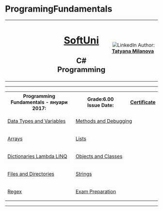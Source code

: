 # ProgramingFundamentals
<!-- Head Start -->
<table border="0" width="100%" cellspacing="1" cellpadding="3" align="center">
<tbody>
<tr>
<td align="center" width="33%"><img style="text-align: ce;" src="http://conf.softuni.bg/wp-content/uploads/2015/01/SoftUni-Logo-Flat_square-blue-300x235.png" alt="" /></td>
<td align="center" width="33%">
<h1><a href="https://softuni.bg/">SoftUni</a></h1>
<h2>C# Programming</h2>
</td>
<td align="center" width="33%"><img src="https://avatars0.githubusercontent.com/u/22100183?s=460&v=4" alt="" />
<img src="https://www.linkedin.com/favicon.ico" alt="LinkedIn" />
Author: 
<strong>
<a title="LinkedIn Tatyana Milanova" href="https://www.linkedin.com/in/tanya-milanova-15040257/" target="_blank">
Tatyana Milanova
</a>
</strong></p>
</td>
</tr>
</tbody>
</table>
<!-- Head End -->
<!-- Programming Fundamentals Start --><hr />
<table border="0" width="100%" cellspacing="1" cellpadding="3" align="center">
    <tbody>
    <tr><th align="center" width="50%">Programming Fundamentals - януари 2017: <br /> </th><th width="40%">Grade:6.00 <br /> Issue Date:</th><th align="center width=">
    <p><a title="Programming Fundamentals" href="https://softuni.bg/certificates/details/15496/00b8a65a" target="_blank">Certificate</a></p>
    </th></tr>
    <!-- Course Body -->
    <tr>
    <td width="50%">
    <p><a title="Data Types and Variables" href="https://github.com/tanyta78/ProgramingFundamentals/tree/master/01_DataTypesAndVariables" target="_blank">Data Types and Variables</a></p>
    </td>
    <td colspan="2" width="50%">
     <p><a title="Methods and Debugging " href="https://github.com/tanyta78/ProgramingFundamentals/tree/master/02Methods" target="_blank">Methods and Debugging</a></p>
    </td>
    </tr>
    <tr>
    <td width="50%">
    <p><a title="Arrays" href="https://github.com/tanyta78/ProgramingFundamentals/tree/master/03Arrays" target="_blank">Arrays</a></p>
    </td>
    <td colspan="2" width="50%">
    <p><a title="Lists" href="https://github.com/tanyta78/ProgramingFundamentals/tree/master/04Lists/ListHomework" target="_blank">Lists</a></p>
    </td>
    </tr>
    <tr>
    <td width="50%">
    <p><a title="Dictionaries Lambda LINQ " href="https://github.com/tanyta78/ProgramingFundamentals/tree/master/05Dictionaries" target="_blank">Dictionaries Lambda LINQ</a></p>
    </td>
    <td colspan="2" width="50%">
    <p><a title="Objects and Classes" href="https://github.com/tanyta78/ProgramingFundamentals/tree/master/06ObjectClasses" target="_blank">Objects and Classes</a></p>
    </td>
    </tr>
    <tr>
    <td width="50%">
    <p><a title="Files and Directories" href="" target="_blank">Files and Directories</a></p>
    </td>
    <td colspan="2" width="50%">
    <p><a title="Strings" href="https://github.com/tanyta78/ProgramingFundamentals/tree/master/07String" target="_blank">Strings</a></p>
    </td>
    </tr>
    <tr>
    <td width="50%">
    <p><a title="Regex" href="https://github.com/tanyta78/ProgramingFundamentals/tree/master/08Regex/RegexEx" target="_blank">Regex</a></p>
    </td>
    <td colspan="2" width="50%">
    <p><a title="Exam Preparation" href="https://github.com/tanyta78/ProgramingFundamentals/tree/master/Exams" target="_blank">Exam Preparation</a></p>
    </td>
    </tr>
    </tbody>
    </table>
    <hr />
    <!-- Programming Fundamentals End -->
